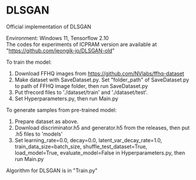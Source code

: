 # DLSGAN

Official implementation of DLSGAN  
  
Environment: Windows 11, Tensorflow 2.10  
The codes for experiments of ICPRAM version are available at "https://github.com/jeongik-jo/DLSGAN-old"

To train the model:
1. Download FFHQ images from https://github.com/NVlabs/ffhq-dataset
2. Make dataset with SaveDataset.py. Set "folder_path" of SaveDataset.py to path of FFHQ image folder, then run SaveDataset.py
3. Put tfrecord files to './dataset/train' and './dataset/test'.
4. Set Hyperparameters.py, then run Main.py

To generate samples from pre-trained model:
1. Prepare dataset as above.
2. Download discriminator.h5 and generator.h5 from the releases, then put .h5 files to 'models'
3. Set learning_rate=0.0, decay=0.0, latent_var_decay_rate=1.0, train_data_size=batch_size, shuffle_test_dataset=True, load_model=True, evaluate_model=False in Hyperparameters.py, then run Main.py

Algorithm for DLSGAN is in "Train.py"
